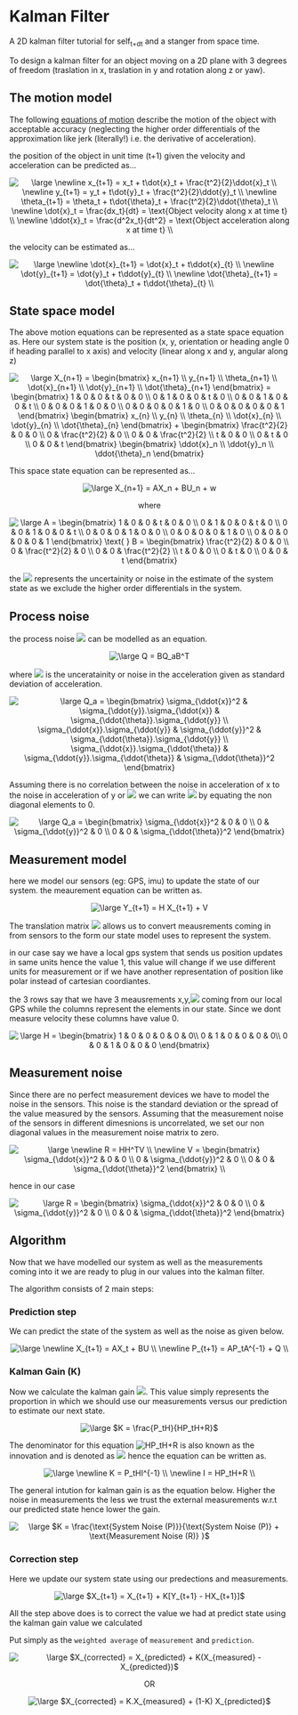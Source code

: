# Kalman Filter

A 2D kalman filter tutorial for self<sub>t+dt</sub> and a stanger from space time.

To design a kalman filter for an object moving on a 2D plane with 3 degrees of freedom (traslation in x, traslation in y and rotation along z or yaw).

## The motion model

The following [equations of motion](https://en.wikipedia.org/wiki/Equations_of_motion) describe the motion of the object with acceptable accuracy (neglecting the higher order differentials of the approximation like jerk (literally!) i.e. the derivative of acceleration).

the position of the object in unit time (t+1) given the velocity and acceleration can be predicted as...

<center>

<img src="https://latex.codecogs.com/png.latex?\inline&space;\dpi{150}&space;\large&space;\newline&space;x_{t&plus;1}&space;=&space;x_t&space;&plus;&space;t\dot{x}_t&space;&plus;&space;\frac{t^2}{2}\ddot{x}_t&space;\\&space;\newline&space;y_{t&plus;1}&space;=&space;y_t&space;&plus;&space;t\dot{y}_t&space;&plus;&space;\frac{t^2}{2}\ddot{y}_t&space;\\&space;\newline&space;\theta_{t&plus;1}&space;=&space;\theta_t&space;&plus;&space;t\dot{\theta}_t&space;&plus;&space;\frac{t^2}{2}\ddot{\theta}_t&space;\\&space;\newline&space;\dot{x}_t&space;=&space;\frac{dx_t}{dt}&space;=&space;\text{Object&space;velocity&space;along&space;x&space;at&space;time&space;t}&space;\\&space;\newline&space;\ddot{x}_t&space;=&space;\frac{d^2x_t}{dt^2}&space;=&space;\text{Object&space;acceleration&space;along&space;x&space;at&space;time&space;t}&space;\\" title="\large \newline x_{t+1} = x_t + t\dot{x}_t + \frac{t^2}{2}\ddot{x}_t \\ \newline y_{t+1} = y_t + t\dot{y}_t + \frac{t^2}{2}\ddot{y}_t \\ \newline \theta_{t+1} = \theta_t + t\dot{\theta}_t + \frac{t^2}{2}\ddot{\theta}_t \\ \newline \dot{x}_t = \frac{dx_t}{dt} = \text{Object velocity along x at time t} \\ \newline \ddot{x}_t = \frac{d^2x_t}{dt^2} = \text{Object acceleration along x at time t} \\" />

</center>

the velocity can be estimated as...

<center>

<img src="https://latex.codecogs.com/png.latex?\inline&space;\dpi{150}&space;\large&space;\newline&space;\dot{x}_{t&plus;1}&space;=&space;\dot{x}_t&space;&plus;&space;t\ddot{x}_{t}&space;\\&space;\newline&space;\dot{y}_{t&plus;1}&space;=&space;\dot{y}_t&space;&plus;&space;t\ddot{y}_{t}&space;\\&space;\newline&space;\dot{\theta}_{t&plus;1}&space;=&space;\dot{\theta}_t&space;&plus;&space;t\ddot{\theta}_{t}&space;\\" title="\large \newline \dot{x}_{t+1} = \dot{x}_t + t\ddot{x}_{t} \\ \newline \dot{y}_{t+1} = \dot{y}_t + t\ddot{y}_{t} \\ \newline \dot{\theta}_{t+1} = \dot{\theta}_t + t\ddot{\theta}_{t} \\" />

</center>


## State space model

The above motion equations can be represented as a state space equation as. Here our system state is the position (x, y, orientation or heading angle 0 if heading parallel to x axis) and velocity (linear along x and y, angular along z)

<center>

<img src="https://latex.codecogs.com/png.latex?\inline&space;\dpi{150}&space;\large&space;X_{n&plus;1}&space;=&space;\begin{bmatrix}&space;x_{n&plus;1}&space;\\&space;y_{n&plus;1}&space;\\&space;\theta_{n&plus;1}&space;\\&space;\dot{x}_{n&plus;1}&space;\\&space;\dot{y}_{n&plus;1}&space;\\&space;\dot{\theta}_{n&plus;1}&space;\end{bmatrix}&space;=&space;\begin{bmatrix}&space;1&space;&&space;0&space;&&space;0&space;&&space;t&space;&&space;0&space;&&space;0&space;\\&space;0&space;&&space;1&space;&&space;0&space;&&space;0&space;&&space;t&space;&&space;0&space;\\&space;0&space;&&space;0&space;&&space;1&space;&&space;0&space;&&space;0&space;&&space;t&space;\\&space;0&space;&&space;0&space;&&space;0&space;&&space;1&space;&&space;0&space;&&space;0&space;\\&space;0&space;&&space;0&space;&&space;0&space;&&space;0&space;&&space;1&space;&&space;0&space;\\&space;0&space;&&space;0&space;&&space;0&space;&&space;0&space;&&space;0&space;&&space;1&space;\end{bmatrix}&space;\begin{bmatrix}&space;x_{n}&space;\\&space;y_{n}&space;\\&space;\theta_{n}&space;\\&space;\dot{x}_{n}&space;\\&space;\dot{y}_{n}&space;\\&space;\dot{\theta}_{n}&space;\end{bmatrix}&space;&plus;&space;\begin{bmatrix}&space;\frac{t^2}{2}&space;&&space;0&space;&&space;0&space;\\&space;0&space;&&space;\frac{t^2}{2}&space;&&space;0&space;\\&space;0&space;&&space;0&space;&&space;\frac{t^2}{2}&space;\\&space;t&space;&&space;0&space;&&space;0&space;\\&space;0&space;&&space;t&space;&&space;0&space;\\&space;0&space;&&space;0&space;&&space;t&space;\end{bmatrix}&space;\begin{bmatrix}&space;\ddot{x}_n&space;\\&space;\ddot{y}_n&space;\\&space;\ddot{\theta}_n&space;\end{bmatrix}" title="\large X_{n+1} = \begin{bmatrix} x_{n+1} \\ y_{n+1} \\ \theta_{n+1} \\ \dot{x}_{n+1} \\ \dot{y}_{n+1} \\ \dot{\theta}_{n+1} \end{bmatrix} = \begin{bmatrix} 1 & 0 & 0 & t & 0 & 0 \\ 0 & 1 & 0 & 0 & t & 0 \\ 0 & 0 & 1 & 0 & 0 & t \\ 0 & 0 & 0 & 1 & 0 & 0 \\ 0 & 0 & 0 & 0 & 1 & 0 \\ 0 & 0 & 0 & 0 & 0 & 1 \end{bmatrix} \begin{bmatrix} x_{n} \\ y_{n} \\ \theta_{n} \\ \dot{x}_{n} \\ \dot{y}_{n} \\ \dot{\theta}_{n} \end{bmatrix} + \begin{bmatrix} \frac{t^2}{2} & 0 & 0 \\ 0 & \frac{t^2}{2} & 0 \\ 0 & 0 & \frac{t^2}{2} \\ t & 0 & 0 \\ 0 & t & 0 \\ 0 & 0 & t \end{bmatrix} \begin{bmatrix} \ddot{x}_n \\ \ddot{y}_n \\ \ddot{\theta}_n \end{bmatrix}" />

</center>

This space state equation can be represented as...

<center>

<img src="https://latex.codecogs.com/png.latex?\inline&space;\dpi{150}&space;\large&space;X_{n&plus;1}&space;=&space;AX_n&space;&plus;&space;BU_n&space;&plus;&space;w" title="\large X_{n+1} = AX_n + BU_n + w" />

where

<img src="https://latex.codecogs.com/png.latex?\inline&space;\dpi{150}&space;\large&space;A&space;=&space;\begin{bmatrix}&space;1&space;&&space;0&space;&&space;0&space;&&space;t&space;&&space;0&space;&&space;0&space;\\&space;0&space;&&space;1&space;&&space;0&space;&&space;0&space;&&space;t&space;&&space;0&space;\\&space;0&space;&&space;0&space;&&space;1&space;&&space;0&space;&&space;0&space;&&space;t&space;\\&space;0&space;&&space;0&space;&&space;0&space;&&space;1&space;&&space;0&space;&&space;0&space;\\&space;0&space;&&space;0&space;&&space;0&space;&&space;0&space;&&space;1&space;&&space;0&space;\\&space;0&space;&&space;0&space;&&space;0&space;&&space;0&space;&&space;0&space;&&space;1&space;\end{bmatrix}&space;\text{&space;}&space;B&space;=&space;\begin{bmatrix}&space;\frac{t^2}{2}&space;&&space;0&space;&&space;0&space;\\&space;0&space;&&space;\frac{t^2}{2}&space;&&space;0&space;\\&space;0&space;&&space;0&space;&&space;\frac{t^2}{2}&space;\\&space;t&space;&&space;0&space;&&space;0&space;\\&space;0&space;&&space;t&space;&&space;0&space;\\&space;0&space;&&space;0&space;&&space;t&space;\end{bmatrix}" title="\large A = \begin{bmatrix} 1 & 0 & 0 & t & 0 & 0 \\ 0 & 1 & 0 & 0 & t & 0 \\ 0 & 0 & 1 & 0 & 0 & t \\ 0 & 0 & 0 & 1 & 0 & 0 \\ 0 & 0 & 0 & 0 & 1 & 0 \\ 0 & 0 & 0 & 0 & 0 & 1 \end{bmatrix} \text{ } B = \begin{bmatrix} \frac{t^2}{2} & 0 & 0 \\ 0 & \frac{t^2}{2} & 0 \\ 0 & 0 & \frac{t^2}{2} \\ t & 0 & 0 \\ 0 & t & 0 \\ 0 & 0 & t \end{bmatrix}" />

</center>

the <img src="https://render.githubusercontent.com/render/math?math=w"> represents the uncertainity or noise in the estimate of the system state as we exclude the higher order differentials in the system.

## Process noise

the process noise <img src="https://render.githubusercontent.com/render/math?math=w"> can be modelled as an equation.

<center>
<img src="https://latex.codecogs.com/png.latex?\inline&space;\dpi{150}&space;\large&space;Q&space;=&space;BQ_aB^T" title="\large Q = BQ_aB^T" />

</center>

where <img src="https://render.githubusercontent.com/render/math?math=Q_a"> is the unceratainity or noise in the acceleration given as standard deviation of acceleration.

<center>

<img src="https://latex.codecogs.com/png.latex?\inline&space;\dpi{150}&space;\large&space;Q_a&space;=&space;\begin{bmatrix}&space;\sigma_{\ddot{x}}^2&space;&&space;\sigma_{\ddot{y}}.\sigma_{\ddot{x}}&space;&&space;\sigma_{\ddot{\theta}}.\sigma_{\ddot{y}}&space;\\&space;\sigma_{\ddot{x}}.\sigma_{\ddot{y}}&space;&&space;\sigma_{\ddot{y}}^2&space;&&space;\sigma_{\ddot{\theta}}.\sigma_{\ddot{y}}&space;\\&space;\sigma_{\ddot{x}}.\sigma_{\ddot{\theta}}&space;&&space;\sigma_{\ddot{y}}.\sigma_{\ddot{\theta}}&space;&&space;\sigma_{\ddot{\theta}}^2&space;\end{bmatrix}" title="\large Q_a = \begin{bmatrix} \sigma_{\ddot{x}}^2 & \sigma_{\ddot{y}}.\sigma_{\ddot{x}} & \sigma_{\ddot{\theta}}.\sigma_{\ddot{y}} \\ \sigma_{\ddot{x}}.\sigma_{\ddot{y}} & \sigma_{\ddot{y}}^2 & \sigma_{\ddot{\theta}}.\sigma_{\ddot{y}} \\ \sigma_{\ddot{x}}.\sigma_{\ddot{\theta}} & \sigma_{\ddot{y}}.\sigma_{\ddot{\theta}} & \sigma_{\ddot{\theta}}^2 \end{bmatrix}" />

</center>

Assuming there is no correlation between the noise in acceleration of x to the noise in acceleration of y or <img src="https://render.githubusercontent.com/render/math?math=\theta"> we can write <img src="https://render.githubusercontent.com/render/math?math=Q_a"> by equating the non diagonal elements to 0.

<center>

<img src="https://latex.codecogs.com/png.latex?\inline&space;\dpi{150}&space;\large&space;Q_a&space;=&space;\begin{bmatrix}&space;\sigma_{\ddot{x}}^2&space;&&space;0&space;&&space;0&space;\\&space;0&space;&&space;\sigma_{\ddot{y}}^2&space;&&space;0&space;\\&space;0&space;&&space;0&space;&&space;\sigma_{\ddot{\theta}}^2&space;\end{bmatrix}" title="\large Q_a = \begin{bmatrix} \sigma_{\ddot{x}}^2 & 0 & 0 \\ 0 & \sigma_{\ddot{y}}^2 & 0 \\ 0 & 0 & \sigma_{\ddot{\theta}}^2 \end{bmatrix}" />

</center>

## Measurement model

here we model our sensors (eg: GPS, imu) to update the state of our system. the meaurement equation can be written as. 
<center>

<img src="https://latex.codecogs.com/png.latex?\inline&space;\dpi{150}&space;\large&space;Y_{t&plus;1}&space;=&space;H&space;X_{t&plus;1}&space;&plus;&space;V" title="\large Y_{t+1} = H X_{t+1} + V" />

</center>

The translation matrix <img src="https://render.githubusercontent.com/render/math?math=H"> allows us to convert meausrements coming in from sensors to the form our state model uses to represent the system.

in our case say we have a local gps system that sends us position updates in same units hence the value 1, this value will change if we use different units for measurement or if we have another representation of position like polar instead of cartesian coordiantes.

the 3 rows say that we have 3 meausrements x,y,<img src="https://render.githubusercontent.com/render/math?math=\theta"> coming from our local GPS while the columns represent the elements in our state. Since we dont measure velocity these columns have value 0.

<center>

<img src="https://latex.codecogs.com/png.latex?\inline&space;\dpi{150}&space;\large&space;H&space;=&space;\begin{bmatrix}&space;1&space;&&space;0&space;&&space;0&space;&&space;0&space;&&space;0&space;&&space;0\\&space;0&space;&&space;1&space;&&space;0&space;&&space;0&space;&&space;0&space;&&space;0\\&space;0&space;&&space;0&space;&&space;1&space;&&space;0&space;&&space;0&space;&&space;0&space;\end{bmatrix}" title="\large H = \begin{bmatrix} 1 & 0 & 0 & 0 & 0 & 0\\ 0 & 1 & 0 & 0 & 0 & 0\\ 0 & 0 & 1 & 0 & 0 & 0 \end{bmatrix}" />

</center>

## Measurement noise

Since there are no perfect measurement devices we have to model the noise in the sensors. This noise is the standard deviation or the spread of the value measured by the sensors. Assuming that the measurement noise of the sensors in different dimesnions is uncorrelated, we set our non diagonal values in the measurement noise matrix to zero.

<center>

<img src="https://latex.codecogs.com/png.latex?\inline&space;\dpi{150}&space;\large&space;\newline&space;R&space;=&space;HH^TV&space;\\&space;\newline&space;V&space;=&space;\begin{bmatrix}&space;\sigma_{\ddot{x}}^2&space;&&space;0&space;&&space;0&space;\\&space;0&space;&&space;\sigma_{\ddot{y}}^2&space;&&space;0&space;\\&space;0&space;&&space;0&space;&&space;\sigma_{\ddot{\theta}}^2&space;\end{bmatrix}&space;\\" title="\large \newline R = HH^TV \\ \newline V = \begin{bmatrix} \sigma_{\ddot{x}}^2 & 0 & 0 \\ 0 & \sigma_{\ddot{y}}^2 & 0 \\ 0 & 0 & \sigma_{\ddot{\theta}}^2 \end{bmatrix} \\" />

</center>

hence in our case

<center>

<img src="https://latex.codecogs.com/png.latex?\inline&space;\dpi{150}&space;\large&space;R&space;=&space;\begin{bmatrix}&space;\sigma_{\ddot{x}}^2&space;&&space;0&space;&&space;0&space;\\&space;0&space;&&space;\sigma_{\ddot{y}}^2&space;&&space;0&space;\\&space;0&space;&&space;0&space;&&space;\sigma_{\ddot{\theta}}^2&space;\end{bmatrix}" title="\large R = \begin{bmatrix} \sigma_{\ddot{x}}^2 & 0 & 0 \\ 0 & \sigma_{\ddot{y}}^2 & 0 \\ 0 & 0 & \sigma_{\ddot{\theta}}^2 \end{bmatrix}" />

</center>

## Algorithm

Now that we have modelled our system as well as the measurements coming into it we are ready to plug in our values into the kalman filter.

The algorithm consists of 2 main steps:

### Prediction step

We can predict the state of the system as well as the noise as given below.

<center>

<img src="https://latex.codecogs.com/png.latex?\inline&space;\dpi{150}&space;\large&space;\newline&space;X_{t&plus;1}&space;=&space;AX_t&space;&plus;&space;BU&space;\\&space;\newline&space;P_{t&plus;1}&space;=&space;AP_tA^{-1}&space;&plus;&space;Q&space;\\" title="\large \newline X_{t+1} = AX_t + BU \\ \newline P_{t+1} = AP_tA^{-1} + Q \\" />

</center>

### Kalman Gain (K)

Now we calculate the kalman gain <img src="https://render.githubusercontent.com/render/math?math=K">. This value simply represents the proportion in which we should use our measurements versus our prediction to estimate our next state.

<center>

<img src="https://latex.codecogs.com/png.latex?\inline&space;\dpi{150}&space;\large&space;$K&space;=&space;\frac{P_tH}{HP_tH&plus;R}$" title="\large $K = \frac{P_tH}{HP_tH+R}$" />

</center>

The denominator for this equation <img src="https://latex.codecogs.com/gif.latex?HP_tH&plus;R" title="HP_tH+R" /> is also known as the innovation and is denoted as <img src="https://render.githubusercontent.com/render/math?math=I"> hence the equation can be written as.

<center>
  
<img src="https://latex.codecogs.com/png.latex?\inline&space;\dpi{150}&space;\large&space;\newline&space;K&space;=&space;P_tHI^{-1}&space;\\&space;\newline&space;I&space;=&space;HP_tH&plus;R&space;\\" title="\large \newline K = P_tHI^{-1} \\ \newline I = HP_tH+R \\" />

</center>

The general intution for kalman gain is as the equation below. Higher the noise in measurements the less we trust the external measurements w.r.t our predicted state hence lower the gain.

<center>

<img src="https://latex.codecogs.com/png.latex?\inline&space;\dpi{150}&space;\large&space;$K&space;=&space;\frac{\text{System&space;Noise&space;(P)}}{\text{System&space;Noise&space;(P)}&space;&plus;&space;\text{Measurement&space;Noise&space;(R)}&space;}$" title="\large $K = \frac{\text{System Noise (P)}}{\text{System Noise (P)} + \text{Measurement Noise (R)} }$" />

</center>

### Correction step

Here we update our system state using our predections and measurements.

<center>
  
<img src="https://latex.codecogs.com/png.latex?\inline&space;\dpi{150}&space;\large&space;$X_{t&plus;1}&space;=&space;X_{t&plus;1}&space;&plus;&space;K[Y_{t&plus;1}&space;-&space;HX_{t&plus;1}]$" title="\large $X_{t+1} = X_{t+1} + K[Y_{t+1} - HX_{t+1}]$" />

</center>

All the step above does is to correct the value we had at predict state using the kalman gain value we calculated

Put simply as the `weighted average` of `measurement` and `prediction`.

<center>

<img src="https://latex.codecogs.com/png.latex?\inline&space;\dpi{150}&space;\large&space;$X_{corrected}&space;=&space;X_{predicted}&space;&plus;&space;K(X_{measured}&space;-&space;X_{predicted})$" title="\large $X_{corrected} = X_{predicted} + K(X_{measured} - X_{predicted})$" />

OR

<img src="https://latex.codecogs.com/png.latex?\inline&space;\dpi{150}&space;\large&space;$X_{corrected}&space;=&space;K.X_{measured}&space;&plus;&space;(1-K)&space;X_{predicted}$" title="\large $X_{corrected} = K.X_{measured} + (1-K) X_{predicted}$" />

</center>

